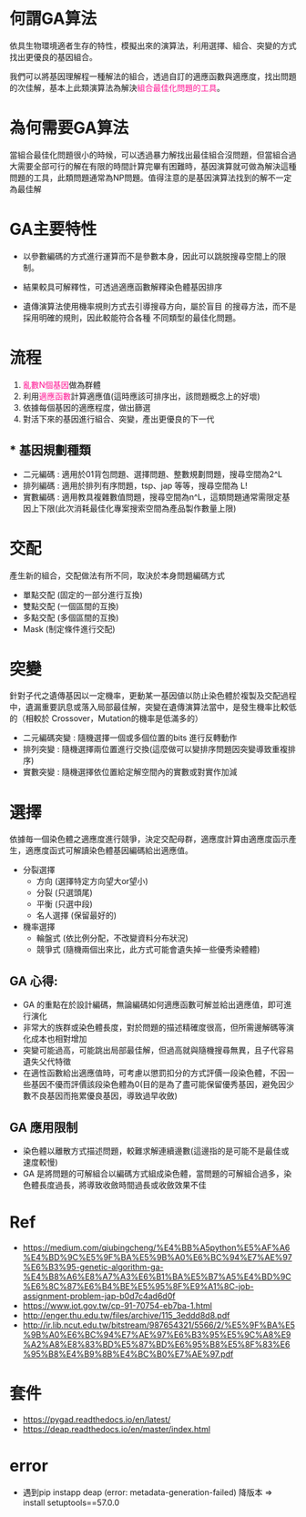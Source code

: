 




# 何謂GA算法

依具生物環境適者生存的特性，模擬出來的演算法，利用選擇、組合、突變的方式找出更優良的基因組合。

我們可以將基因理解程一種解法的組合，透過自訂的適應函數與適應度，找出問題的次佳解，基本上此類演算法為解決<font style='color:deeppink'>組合最佳化問題的工具</font>。


# 為何需要GA算法
當組合最佳化問題很小的時候，可以透過暴力解找出最佳組合沒問題，但當組合過大需要全部可行的解在有限的時間計算完畢有困難時，基因演算就可做為解決這種問題的工具，此類問題通常為NP問題。值得注意的是基因演算法找到的解不一定為最佳解


# GA主要特性

- 以參數編碼的方式進行運算而不是參數本身，因此可以跳脱搜尋空間上的限制。

- 結果較具可解釋性，可透過適應函數解釋染色體基因排序
- 遺傳演算法使用機率規則方式去引導搜尋方向，屬於盲目
的搜尋方法，而不是採用明確的規則，因此較能符合各種
不同類型的最佳化問題。

# 流程
1. <font style='color:deeppink'>亂數N個基因</font>做為群體
2. 利用<font style='color:deeppink'>適應函數</font>計算適應值(這時應該可排序出，該問題概念上的好壞)
3. 依據每個基因的適應程度，做出篩選
4. 對活下來的基因進行組合、突變，產出更優良的下一代


## * 基因規劃種類
  - 二元編碼 : 適用於01背包問題、選擇問題、整數規劃問題，搜尋空間為2^L
  - 排列編碼 : 適用於排列有序問題，tsp、jap 等等，搜尋空間為 L!
  - 實數編碼 : 適用教具複雜數值問題，搜尋空間為n^L，這類問題通常需限定基因上下限(此次消耗最佳化專案搜索空間為產品製作數量上限)

# 交配

產生新的組合，交配做法有所不同，取決於本身問題編碼方式

- 單點交配 (固定的一部分進行互換)
- 雙點交配 (一個區間的互換)
- 多點交配 (多個區間的互換)
- Mask (制定條件進行交配)

# 突變
針對子代之遺傳基因以一定機率，更動某一基因値以防止染色體於複製及交配過程中，遺漏重要訊息或落入局部最佳解，突變在遺傳演算法當中，是發生機率比較低的（相較於
Crossover，Mutation的機率是低滿多的）

-  二元編碼突變 : 隨機選擇一個或多個位置的bits 進行反轉動作
-  排列突變 : 隨機選擇兩位置進行交換(這麼做可以變排序問題因突變導致重複排序)
-  實數突變 : 隨機選擇依位置給定解空間內的實數或對實作加減

# 選擇

依據毎一個染色體之適應度進行競爭，決定交配母群，適應度計算由適應度函示產生，適應度函式可解讀染色體基因編碼給出適應值。

- 分裂選擇
  - 方向 (選擇特定方向望大or望小)
  - 分裂 (只選頭尾)
  - 平衡 (只選中段)
  - 名人選擇 (保留最好的)
- 機率選擇
  - 輪盤式 (依比例分配，不改變資料分布狀況)
  - 競爭式 (隨機兩個出來比，此方式可能會遺失掉一些優秀染體體)

## GA 心得: 

- GA 的重點在於設計編碼，無論編碼如何適應函數可解並給出適應值，即可進行演化
- 非常大的族群或染色體長度，對於問題的描述精確度很高，但所需邊解碼等演化成本也相對增加
- 突變可能過高，可能跳出局部最佳解，但過高就與隨機搜尋無異，且子代容易遺失父代特徵
- 在適性函數給出適應值時，可考慮以懲罰扣分的方式評價一段染色體，不因一些基因不優而評價該段染色體為0(目的是為了盡可能保留優秀基因，避免因少數不良基因而拖累優良基因，導致過早收斂)

## GA 應用限制
- 染色體以離散方式描述問題，較難求解連續邊數(這邊指的是可能不是最佳或速度較慢)
- GA 是將問題的可解組合以編碼方式組成染色體，當問題的可解組合過多，染色體長度過長，將導致收斂時間過長或收斂效果不佳

# Ref
- https://medium.com/qiubingcheng/%E4%BB%A5python%E5%AF%A6%E4%BD%9C%E5%9F%BA%E5%9B%A0%E6%BC%94%E7%AE%97%E6%B3%95-genetic-algorithm-ga-%E4%B8%A6%E8%A7%A3%E6%B1%BA%E5%B7%A5%E4%BD%9C%E6%8C%87%E6%B4%BE%E5%95%8F%E9%A1%8C-job-assignment-problem-jap-b0d7c4ad6d0f
- https://www.iot.gov.tw/cp-91-70754-eb7ba-1.html
- http://enger.thu.edu.tw/files/archive/115_3eddd8d8.pdf
- http://ir.lib.ncut.edu.tw/bitstream/987654321/5566/2/%E5%9F%BA%E5%9B%A0%E6%BC%94%E7%AE%97%E6%B3%95%E5%9C%A8%E9%A2%A8%E8%83%BD%E5%87%BD%E6%95%B8%E5%8F%83%E6%95%B8%E4%B9%8B%E4%BC%B0%E7%AE%97.pdf
# 套件 
- https://pygad.readthedocs.io/en/latest/
- https://deap.readthedocs.io/en/master/index.html

# error 
- 遇到pip instapp deap (error: metadata-generation-failed) 降版本 => install setuptools==57.0.0